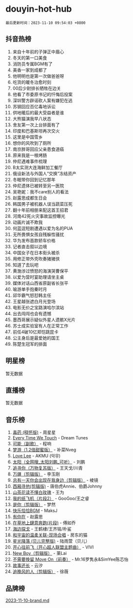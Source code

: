 # douyin-hot-hub

`最后更新时间：2023-11-10 09:54:03 +0800`

## 抖音热榜

1. 来自十年前的子弹正中眉心
1. 冬天的第一口美食
1. 消防员专属BGM有了
1. 美香一家到成都了
1. 他明明也是第一次做爸爸呀
1. 吃货的暖冬治愈时刻
1. 00后少尉排长牺牲在边关
1. 他看了市委原书记的忏悔后投案
1. 深圳警方辟谣砍人案有嫌犯在逃
1. 苏钢回应百亿毒地诉讼
1. 供地暖后的最大受益者是谁
1. 大熊猫演我早八状态
1. 舍友第一次上台排面有了
1. 印度和巴基斯坦再次交火
1. 这里是中国雪乡
1. 想你的风吹到了厕所
1. 南京胖哥回应父亲患食道癌
1. 原来我是一根烤肠
1. 仲尼遇难事件梳理
1. B太实测大连海鲜加工餐厅
1. 俄设新法与外国人“交换”冻结资产
1. 冬眠带你回到记忆那年
1. 仲尼遗体已被转至另一医院
1. 吴艳妮：我不care别人的看法
1. 赵露思成都生日会
1. 韩国男子被机器人误当蔬菜压死
1. 翻十年前相册来配这首王招君
1. 河南42死火灾事故监控曝光
1. 动画片诚不欺我
1. 何蓝逗短剧遭遇以爱为名的PUA
1. 无所畏惧女孩自残躲性骚扰
1. 华为发布首款轿车价格
1. 记者直击叙以边境
1. 中国女子在日本街头被杀
1. 用修正带外壳吹奏猪猪侠
1. 知道了去玩吧
1. 黄渤涉过愤怒的海演哭曹保平
1. 以爱为营时宴助理请坐主桌
1. 媒体对话山西省原副省长张平
1. 喻游单手抱秦时月
1. 邱华霸气怒怼韩主任
1. 王星越张遮白月光登场
1. 电影无价之宝路演哈尔滨站
1. 出去闯闯也会有遗憾
1. 墨西哥展示疑似外星人遗骸X光片
1. 苏士成实验室有人在正常工作
1. 前任4破10亿郑恺跳昆卡
1. 公主身后是最爱她的国王
1. 陈楚生冠军的排面

## 明星榜

暂无数据

## 直播榜

暂无数据

## 音乐榜

1. [毒药 (释怀版)](https://sf3-cdn-tos.douyinstatic.com/obj/tos-cn-ve-2774/oYILMEAzspdZBIzy4frJNB8ZHPHWAhiwowd4Ad) - 周星星
1. [Every Time We Touch](https://sf6-cdn-tos.douyinstatic.com/obj/tos-cn-ve-2774/ogN6lUKQeBBfEVhIOMikG1CcJjugxk1tztZyhP) - Dream Tunes
1. [可能（副歌）](https://sf3-cdn-tos.douyinstatic.com/obj/tos-cn-ve-2774/cde1731888894259b333569393c2fb51) - 程响
1. [梦游（1.2倍甜蜜版）](https://sf6-cdn-tos.douyinstatic.com/obj/tos-cn-ve-2774/o4gyAUm8hwufoEABmwVIiQtHsFuGzAEEWtNMzo) - 补菜Nveg
1. [Love Lee](https://sf6-cdn-tos.douyinstatic.com/obj/tos-cn-ve-2774/o05GbkJGbCBTdDnMtB0fwOYgkeZp23vrWQDQBS) - AKMU (악뮤)
1. [太阳（全网搜_太阳刘鹏_可听）](https://sf6-cdn-tos.douyinstatic.com/obj/tos-cn-ve-2774/ogWbyIQnlBFImVbeDocRdCIYtBHlbJXgfZMvgz) - 刘鹏
1. [追寻你（万物复苏版）](https://sf6-cdn-tos.douyinstatic.com/obj/tos-cn-ve-2774/oYeAZJsbjIDit9APmBg8u6uDUQnHmoCf3gbo74) - 王天戈/川青
1. [万疆（剪辑版）](https://sf3-cdn-tos.douyinstatic.com/obj/tos-cn-ve-2774/ooG7oVgFlDTelKCjCsTTobQvbdtj1BBQXnfZd8) - 李玉刚
1. [总有一天你会出现在我身边（剪辑版）](https://sf3-cdn-tos.douyinstatic.com/obj/tos-cn-ve-2774/oMLsHwhWW7CYoAhoWB9EXUQIzNBsfAJxpAoxCU) - 棱镜
1. [西厢寻他(剪辑版)](https://sf6-cdn-tos.douyinstatic.com/obj/tos-cn-ve-2774/oUsAVfAQKlRNxEv5qxvIB8o5qmIWUcXbzJKJhw) - 唐伯虎Annie、伯爵Johnny
1. [山茶花读不懂白玫瑰](https://sf3-cdn-tos.douyinstatic.com/obj/tos-cn-ve-2774/osfn8B7DktrRHEPJgPCfDbw7QDQEkwC16BxZg9) - 王为
1. [我的纸飞机（片段2）](https://sf6-cdn-tos.douyinstatic.com/obj/tos-cn-ve-2774/oM2ZrKcg2CD5AeRB2gkeXOFB1IxAGJdZPazYHf) - GooGoo/王之睿
1. [是你（剪辑版）](https://sf3-cdn-tos.douyinstatic.com/obj/tos-cn-ve-2774/46019dae783c4c969944217fe1cfafc4) - 梦然
1. [快乐恰恰BGM](https://sf6-cdn-tos.douyinstatic.com/obj/tos-cn-ve-2774/07b173ca7d2f40f3ba0b97ac7fa3a44a) - MaksJ
1. [有你在](https://sf3-cdn-tos.douyinstatic.com/obj/tos-cn-ve-2774/o8zImmNsI8B0yfAW5FKAB1oBhkMAlIrwsZEi1V) - 赵露思
1. [在草地上肆意奔跑(片段)](https://sf6-cdn-tos.douyinstatic.com/obj/tos-cn-ve-2774/8831d494742f45dabdfa8adb8b817259) - 傅如乔
1. [海边探戈](https://sf3-cdn-tos.douyinstatic.com/obj/tos-cn-ve-2774/os9gE0VQCGqt6VQkZDyBBYvfSDY0QFe3vVmubn) - 王鹤棣/王齐铭/朴鲨
1. [和宇宙的温柔关联-现场合唱](https://sf6-cdn-tos.douyinstatic.com/obj/tos-cn-ve-2774/o0hONGDYQBgk0e5bqDeQOonVmncA6tC2nBwZLT) - 房东的猫
1. [星光降落 (贝儿完整版)](https://sf6-cdn-tos.douyinstatic.com/obj/tos-cn-ve-2774/okwB9hAwyAtsFFkFBzAX1hOOfQuIoMNs0W2Mwr) - 陆雨萱（贝儿）
1. [开心往前飞（开心超人联盟主题曲）](https://sf3-cdn-tos.douyinstatic.com/obj/tos-cn-ve-2774/9d8fb7c82cf1421fb93a9fe925275e0a) - VIVI
1. [New Boy（剪辑版）](https://sf6-cdn-tos.douyinstatic.com/obj/tos-cn-ve-2774/oAozkaGFcPxBerw7nBQfYf8z6CgCZAblDka2cl) - 莱Lai
1. [不需要挽留 Move On（前奏）](https://sf3-cdn-tos.douyinstatic.com/obj/tos-cn-ve-2774/ooCBhgCCkF4nExzQL9WZSUbitfA8IsDkgQIYhe) - Mr.16罗隽永&SimYee陈芯怡
1. [故事还长](https://sf6-cdn-tos.douyinstatic.com/obj/tos-cn-ve-2774/30a26758c8594f0ab81ac675c33ee2c5) - 云汐
1. [追晚风的人（剪辑版）](https://sf3-cdn-tos.douyinstatic.com/obj/tos-cn-ve-2774/560835060af84ac29cd5c12e2a98f7eb) - 徐薇

## 品牌榜

[2023-11-10-brand.md](2023-11-10-brand.md)
